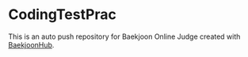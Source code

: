 # CodingTestPrac
This is an auto push repository for Baekjoon Online Judge created with [BaekjoonHub](https://github.com/BaekjoonHub/BaekjoonHub).
